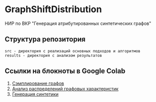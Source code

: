 # GraphShiftDistribution
НИР по ВКР "Генерация атрибутированных синтетических графов"

## Структура репозитория

```
src - директория с реализаций основных подходов и алгоритмов
results - директория с анализом результатов
```

## Ссылки на блокноты в Google Colab

1. [Сэмплирование графов](https://colab.research.google.com/drive/11Au_LNLosBKJ1KFCjEiFa0g65sl5Yb4G?usp=sharing)
2. [Анализ распределений графовых характеристик](https://colab.research.google.com/drive/1JbERBhpfMoZlE6DS425IRTEgFJHJ-XQu?usp=sharing)
3. [Генерация синтетики](https://colab.research.google.com/drive/1AOblaZyryFf6pLTpfdv1Ka4gVBrBq5PY?usp=sharing)

